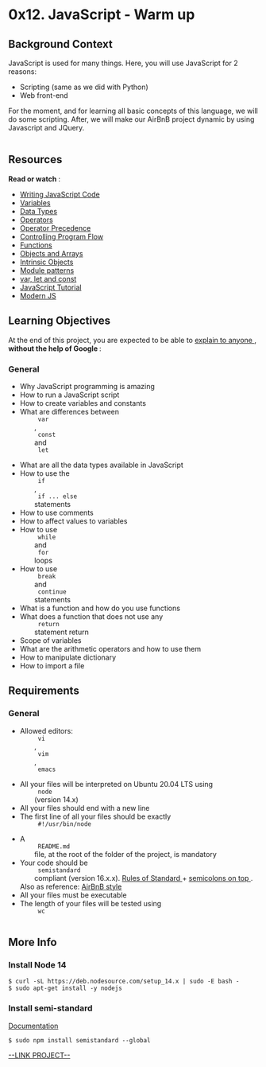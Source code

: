 # 0x12. JavaScript - Warm up

<html>
<div class="panel panel-default" id="project-description">
 <div class="panel-body">
  <h2>
   Background Context
  </h2>
  <p>
   JavaScript is used for many things. Here, you will use JavaScript for 2 reasons:
  </p>
  <ul>
   <li>
    Scripting (same as we did with Python)
   </li>
   <li>
    Web front-end
   </li>
  </ul>
  <p>
   For the moment, and for learning all basic concepts of this language, we will do some scripting.
After, we will make our AirBnB project dynamic by using Javascript and JQuery.
  </p>
  <p>
   <img alt="" src="https://s3.amazonaws.com/intranet-projects-files/holbertonschool-higher-level_programming+/303/Javascript-535.png.jpeg" style=""/>
  </p>
  <h2>
   Resources
  </h2>
  <p>
   <strong>
    Read or watch
   </strong>
   :
  </p>
  <ul>
   <li>
    <a href="https://developer.mozilla.org/en-US/docs/Learn/Getting_started_with_the_web/JavaScript_basics" target="_blank" title="Writing JavaScript Code">
     Writing JavaScript Code
    </a>
   </li>
   <li>
    <a href="https://developer.mozilla.org/en-US/docs/Learn/JavaScript/First_steps/Variables" target="_blank" title="Variables">
     Variables
    </a>
   </li>
   <li>
    <a href="https://developer.mozilla.org/en-US/docs/Web/JavaScript/Data_structures" target="_blank" title="Data Types">
     Data Types
    </a>
   </li>
   <li>
    <a href="https://developer.mozilla.org/en-US/docs/Learn/Getting_started_with_the_web/JavaScript_basics" target="_blank" title="Operators">
     Operators
    </a>
   </li>
   <li>
    <a href="https://developer.mozilla.org/en-US/docs/Web/JavaScript/Reference/Operators/Operator_Precedence" target="_blank" title="Operator Precedence">
     Operator Precedence
    </a>
   </li>
   <li>
    <a href="https://developer.mozilla.org/en-US/docs/Web/JavaScript/Guide/Control_flow_and_error_handling" target="_blank" title="Controlling Program Flow">
     Controlling Program Flow
    </a>
   </li>
   <li>
    <a href="https://developer.mozilla.org/en-US/docs/Learn/JavaScript/Building_blocks/Functions" target="_blank" title="Functions">
     Functions
    </a>
   </li>
   <li>
    <a href="https://developer.mozilla.org/en-US/docs/Learn/JavaScript/Objects" target="_blank" title="Objects and Arrays">
     Objects and Arrays
    </a>
   </li>
   <li>
    <a href="https://developer.mozilla.org/en-US/docs/Learn/JavaScript/Objects" target="_blank" title="Intrinsic Objects">
     Intrinsic Objects
    </a>
   </li>
   <li>
    <a href="http://darrenderidder.github.io/talks/ModulePatterns/#/" target="_blank" title="Module patterns">
     Module patterns
    </a>
   </li>
   <li>
    <a href="https://www.youtube.com/watch?v=sjyJBL5fkp8" target="_blank" title="var, let and const">
     var, let and const
    </a>
   </li>
   <li>
    <a href="https://www.youtube.com/watch?v=vZBCTc9zHtI" target="_blank" title="JavaScript Tutorial">
     JavaScript Tutorial
    </a>
   </li>
   <li>
    <a href="https://github.com/mbeaudru/modern-js-cheatsheet" target="_blank" title="Modern JS">
     Modern JS
    </a>
   </li>
  </ul>
  <h2>
   Learning Objectives
  </h2>
  <p>
   At the end of this project, you are expected to be able to
   <a href="https://fs.blog/feynman-learning-technique/" target="_blank" title="explain to anyone">
    explain to anyone
   </a>
   ,
   <strong>
    without the help of Google
   </strong>
   :
  </p>
  <h3>
   General
  </h3>
  <ul>
   <li>
    Why JavaScript programming is amazing
   </li>
   <li>
    How to run a JavaScript script
   </li>
   <li>
    How to create variables and constants
   </li>
   <li>
    What are differences between
    <code>
     var
    </code>
    ,
    <code>
     const
    </code>
    and
    <code>
     let
    </code>
   </li>
   <li>
    What are all the data types available in JavaScript
   </li>
   <li>
    How to use the
    <code>
     if
    </code>
    ,
    <code>
     if ... else
    </code>
    statements
   </li>
   <li>
    How to use comments
   </li>
   <li>
    How to affect values to variables
   </li>
   <li>
    How to use
    <code>
     while
    </code>
    and
    <code>
     for
    </code>
    loops
   </li>
   <li>
    How to use
    <code>
     break
    </code>
    and
    <code>
     continue
    </code>
    statements
   </li>
   <li>
    What is a function and how do you use functions
   </li>
   <li>
    What does a function that does not use any
    <code>
     return
    </code>
    statement return
   </li>
   <li>
    Scope of variables
   </li>
   <li>
    What are the arithmetic operators and how to use them
   </li>
   <li>
    How to manipulate dictionary
   </li>
   <li>
    How to import a file
   </li>
  </ul>
  <h2>
   Requirements
  </h2>
  <h3>
   General
  </h3>
  <ul>
   <li>
    Allowed editors:
    <code>
     vi
    </code>
    ,
    <code>
     vim
    </code>
    ,
    <code>
     emacs
    </code>
   </li>
   <li>
    All your files will be interpreted on Ubuntu 20.04 LTS using
    <code>
     node
    </code>
    (version 14.x)
   </li>
   <li>
    All your files should end with a new line
   </li>
   <li>
    The first line of all your files should be exactly
    <code>
     #!/usr/bin/node
    </code>
   </li>
   <li>
    A
    <code>
     README.md
    </code>
    file, at the root of the folder of the project, is mandatory
   </li>
   <li>
    Your code should be
    <code>
     semistandard
    </code>
    compliant (version 16.x.x).
    <a href="https://standardjs.com/rules.html" target="_blank" title="Rules of Standard">
     Rules of Standard
    </a>
    +
    <a href="https://github.com/standard/semistandard" target="_blank" title="semicolons on top">
     semicolons on top
    </a>
    . Also as reference:
    <a href="https://github.com/airbnb/javascript" target="_blank" title="AirBnB style">
     AirBnB style
    </a>
   </li>
   <li>
    All your files must be executable
   </li>
   <li>
    The length of your files will be tested using
    <code>
     wc
    </code>
   </li>
  </ul>
  <h2>
   More Info
  </h2>
  <h3>
   Install Node 14
  </h3>
  <pre><code>$ curl -sL https://deb.nodesource.com/setup_14.x | sudo -E bash -
$ sudo apt-get install -y nodejs
</code></pre>
  <h3>
   Install semi-standard
  </h3>
  <p>
   <a href="https://github.com/standard/semistandard" target="_blank" title="Documentation">
    Documentation
   </a>
  </p>
  <pre><code>$ sudo npm install semistandard --global
</code></pre>
 </div>
</div>

[--LINK PROJECT--](https://intranet.hbtn.io/projects/303)
</html>